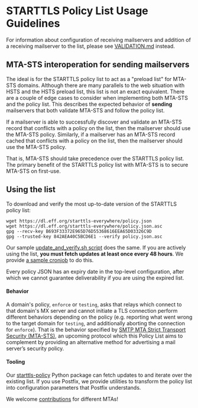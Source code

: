 # STARTTLS Policy List Usage Guidelines

For information about configuration of receiving mailservers and addition of a receiving mailserver to the list, please see [VALIDATION.md](VALIDATION.md) instead.

## MTA-STS interoperation for sending mailservers

The ideal is for the STARTTLS policy list to act as a "preload list" for MTA-STS domains. Although there are many parallels to the web situation with HSTS and the HSTS preload list, this list is not an exact equivalent. There are a couple of edge cases to consider when implementing both MTA-STS and the policy list. This describes the expected behavior of **sending** mailservers that both validate MTA-STS and follow the policy list.

If a mailserver is able to successfully discover and validate an MTA-STS record that conflicts with a policy on the list, then the mailserver should use the MTA-STS policy. Similarly, if a mailserver has an MTA-STS record cached that conflicts with a policy on the list, then the mailserver should use the MTA-STS policy.

That is, MTA-STS should take precedence over the STARTTLS policy list. The primary benefit of the STARTTLS policy list with MTA-STS is to secure MTA-STS on first-use.


## Using the list

To download and verify the most up-to-date version of the STARTTLS policy list:

```
wget https://dl.eff.org/starttls-everywhere/policy.json
wget https://dl.eff.org/starttls-everywhere/policy.json.asc
gpg --recv-key B693F33372E965D76D55368616EEA65D03326C9D
gpg --trusted-key 842AEA40C5BCD6E1 --verify policy.json.asc
```

Our sample [update_and_verify.sh script](https://github.com/EFForg/starttls-everywhere/blob/master/scripts/update_and_verify.sh) does the same. If you are actively using the list, **you must fetch updates at least once every 48 hours**. We provide [a sample cronjob](https://github.com/EFForg/starttls-everywhere/blob/master/scripts/starttls-policy.cron.d) to do this.

Every policy JSON has an expiry date in the top-level configuration, after which we cannot guarantee deliverability if you are using the expired list.

#### Behavior

A domain's policy, `enforce` or `testing`, asks that relays which connect to that domain's MX server and cannot initiate a TLS connection perform different behaviors depending on the policy (e.g. reporting what went wrong to the target domain for `testing`, and additionally aborting the connection for `enforce`). That is the behavior specified by [SMTP MTA Strict Transport Security (MTA-STS)](https://tools.ietf.org/html/rfc8461), an upcoming protocol which this Policy List aims to complement by providing an alternative method for advertising a mail server’s security policy.

#### Tooling

Our [starttls-policy](https://github.com/EFForg/starttls-everywhere/tree/master/starttls-policy) Python package can fetch updates to and iterate over the existing list. If you use Postfix, we provide utilities to transform the policy list into configuration parameters that Postfix understands.

We welcome [contributions](https://github.com/EFForg/starttls-everywhere) for different MTAs!

